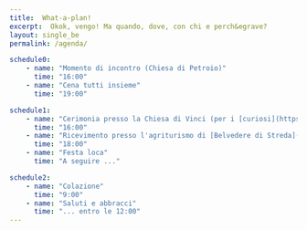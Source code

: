 ```yaml
---
title:  What-a-plan!
excerpt:  Okok, vengo! Ma quando, dove, con chi e perch&egrave?
layout: single_be
permalink: /agenda/

schedule0:
    - name: "Momento di incontro (Chiesa di Petroio)"
      time: "16:00"
    - name: "Cena tutti insieme"
      time: "19:00"

schedule1:
    - name: "Cerimonia presso la Chiesa di Vinci (per i [curiosi](https://www.vinciturismo.com/chiesa-di-santa-croce/))"
      time: "16:00"
    - name: "Ricevimento presso l'agriturismo di [Belvedere di Streda](https://www.streda.it/)"
      time: "18:00"
    - name: "Festa loca"
      time: "A seguire ..."

schedule2:
    - name: "Colazione"
      time: "9:00"
    - name: "Saluti e abbracci"
      time: "... entro le 12:00"
---
```

